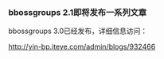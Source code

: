 ### bbossgroups 2.1即将发布一系列文章

bbossgroups 3.0已经发布，详细信息访问：

http://yin-bp.iteye.com/admin/blogs/932466